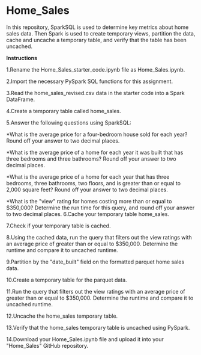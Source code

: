 # Home_Sales
In this repository, SparkSQL is used to determine key metrics about home sales data. Then Spark is used to create temporary views, partition the data, cache and uncache a temporary table, and verify that the table has been uncached.

**Instructions**

1.Rename the Home_Sales_starter_code.ipynb file as Home_Sales.ipynb.

2.Import the necessary PySpark SQL functions for this assignment.

3.Read the home_sales_revised.csv data in the starter code into a Spark DataFrame.

4.Create a temporary table called home_sales.

5.Answer the following questions using SparkSQL:

*What is the average price for a four-bedroom house sold for each year? Round off your answer to two decimal places.

*What is the average price of a home for each year it was built that has three bedrooms and three bathrooms? Round off your answer to two decimal places.

*What is the average price of a home for each year that has three bedrooms, three bathrooms, two floors, and is greater than or equal to 2,000 square feet? Round off your answer to two decimal places.

*What is the "view" rating for homes costing more than or equal to $350,000? Determine the run time for this query, and round off your answer to two decimal places.
6.Cache your temporary table home_sales.

7.Check if your temporary table is cached.

8.Using the cached data, run the query that filters out the view ratings with an average price of greater than or equal to $350,000. Determine the runtime and compare it to uncached runtime.

9.Partition by the "date_built" field on the formatted parquet home sales data.

10.Create a temporary table for the parquet data.

11.Run the query that filters out the view ratings with an average price of greater than or equal to $350,000. Determine the runtime and compare it to uncached runtime.

12.Uncache the home_sales temporary table.

13.Verify that the home_sales temporary table is uncached using PySpark.

14.Download your Home_Sales.ipynb file and upload it into your "Home_Sales" GitHub repository.
